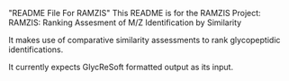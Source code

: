"README File For RAMZIS"
This README is for the RAMZIS Project:
RAMZIS: Ranking Assesment of M/Z Identification by Similarity

It makes use of comparative similarity assessments to rank glycopeptidic identifications.

It currently expects GlycReSoft formatted output as its input.

 
